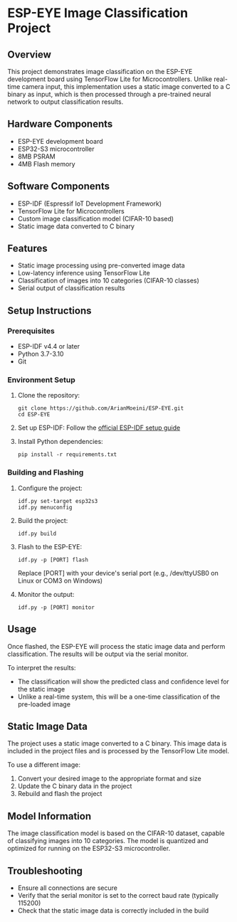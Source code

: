 # ESP-EYE Image Classification Project

## Overview

This project demonstrates image classification on the ESP-EYE development board using TensorFlow Lite for Microcontrollers. Unlike real-time camera input, this implementation uses a static image converted to a C binary as input, which is then processed through a pre-trained neural network to output classification results.

## Hardware Components

- ESP-EYE development board
- ESP32-S3 microcontroller
- 8MB PSRAM
- 4MB Flash memory

## Software Components

- ESP-IDF (Espressif IoT Development Framework)
- TensorFlow Lite for Microcontrollers
- Custom image classification model (CIFAR-10 based)
- Static image data converted to C binary

## Features

- Static image processing using pre-converted image data
- Low-latency inference using TensorFlow Lite
- Classification of images into 10 categories (CIFAR-10 classes)
- Serial output of classification results

## Setup Instructions

### Prerequisites

- ESP-IDF v4.4 or later
- Python 3.7-3.10
- Git

### Environment Setup

1. Clone the repository:
   ```
   git clone https://github.com/ArianMoeini/ESP-EYE.git
   cd ESP-EYE
   ```

2. Set up ESP-IDF:
   Follow the [official ESP-IDF setup guide](https://docs.espressif.com/projects/esp-idf/en/latest/esp32/get-started/index.html)

3. Install Python dependencies:
   ```
   pip install -r requirements.txt
   ```

### Building and Flashing

1. Configure the project:
   ```
   idf.py set-target esp32s3
   idf.py menuconfig
   ```

2. Build the project:
   ```
   idf.py build
   ```

3. Flash to the ESP-EYE:
   ```
   idf.py -p [PORT] flash
   ```
   Replace [PORT] with your device's serial port (e.g., /dev/ttyUSB0 on Linux or COM3 on Windows)

4. Monitor the output:
   ```
   idf.py -p [PORT] monitor
   ```

## Usage

Once flashed, the ESP-EYE will process the static image data and perform classification. The results will be output via the serial monitor.

To interpret the results:
- The classification will show the predicted class and confidence level for the static image
- Unlike a real-time system, this will be a one-time classification of the pre-loaded image

## Static Image Data

The project uses a static image converted to a C binary. This image data is included in the project files and is processed by the TensorFlow Lite model.

To use a different image:
1. Convert your desired image to the appropriate format and size
2. Update the C binary data in the project
3. Rebuild and flash the project

## Model Information

The image classification model is based on the CIFAR-10 dataset, capable of classifying images into 10 categories. The model is quantized and optimized for running on the ESP32-S3 microcontroller.

## Troubleshooting

- Ensure all connections are secure
- Verify that the serial monitor is set to the correct baud rate (typically 115200)
- Check that the static image data is correctly included in the build

